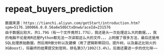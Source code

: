 # repeat_buyers_prediction
    数据来源：https://tianchi.aliyun.com/getStart/introduction.htm?spm=5176.100066.0.0.56a6e50bCtxDnw&raceId=231576  
    由于数据比较大，共1.79G（有一个文件竟然1.77G），我还是头一次处理这么大的数据，，，我的电脑不论是用R还是Python都无法一次读取这么大的文件，，，上网搜了很多方法，最后还是用SQL处理原始数据，然后用R做分析以及建模（用了逻辑斯蒂回归，提升树，以及最近比较火的XGBoost），将最终的结果提交到官网，排名第37/1092(3.4%)。后面还要进一步的优化呀~~
